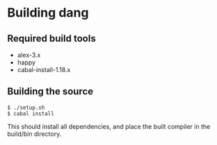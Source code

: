 
# Building dang

## Required build tools

 - alex-3.x
 - happy
 - cabal-install-1.18.x

## Building the source

```shell
$ ./setup.sh
$ cabal install
```

This should install all dependencies, and place the built compiler in the
build/bin directory.

